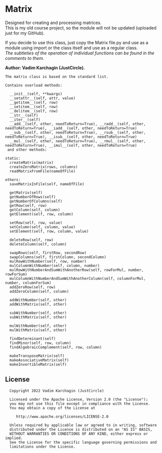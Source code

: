 # Matrix

Designed for creating and processing matrices.  
This is my old course project, so the module will not be updated (uploaded just for my GitHub).

If you decide to use this class, just copy the Matrix file.py and use as a module using import or the class itself and use as a regular class.  
*The subtleties of the operation of individual functions can be found in the comments to them.*



**Author: Vadim Karchagin (JustCircle).**

    The matrix class is based on the standard list. 

    Contains overload methods:

      __init__(self, **kwargs)
      __setattr__(self, attr, value)
      __getitem__(self, row)
      __setitem__(self, row)
      __delitem__(self, row)
      __str__(self)
      __iter__(self)
      __add__(self, other, needToReturn=True), __radd__(self, other, needToReturn=True), __iadd__(self, other, needToReturn=True)
      __sub__(self, other, needToReturn=True), __rsub__(self, other, needToReturn=True), __isub__(self, other, needToReturn=True)
      __mul__(self, other, needToReturn=True), __rmul__(self, other, needToReturn=True), __imul__(self, other, needToReturn=True)
     and other methods:

    static:
      createMatrix(matrix)
      createZeroMatrix(rows, columns)
      readMatrixFromFile(nameOfFile)

    others:
      saveMatrixInFile(self, nameOfFile)

      getMatrix(self)
      getNumberOfRows(self)
      getNumberOfColumns(self)
      getRow(self, row)
      getColumn(self, column)
      getElement(self, row, column)

      setRow(self, row, value)
      setColumn(self, column, value)
      setElement(self, row, column, value)

      deleteRow(self, row)
      deleteColumn(self, column)

      swapRows(self, firstRow, secondRow)
      swapColumns(self, firstColumn, secondColumn)
      mulRowWithNumber(self, row, number)
      mulColumnWithNumber(self, column, number)
      mulRowWithNumberAndSumWithAnotherRow(self, rowForMul, number, rowForSum)
      mulColumnWithNumberAndSumWithAnotherColumn(self, columnForMul, number, columnForSum)
      addZeroRow(self, row)
      addZeroColumn(self, column)

      addWithNumber(self, other)
      addWithMatrix(self, other)

      subWithNumber(self, other)
      subWithMatrix(self, other)

      mulWithNumber(self, other)
      mulWithMatrix(self, other)

      findDeterminant(self)
      findMinor(self, row, column)
      findAlgebraicComplement(self, row, column)

      makeTransposeMatrix(self)
      makeAssociativeMatrix(self)
      makeInvertibleMatrix(self)
      
## License
      Copyright 2022 Vadim Karchagin (JustCircle)

      Licensed under the Apache License, Version 2.0 (the "License");
      you may not use this file except in compliance with the License.
      You may obtain a copy of the License at

         http://www.apache.org/licenses/LICENSE-2.0

      Unless required by applicable law or agreed to in writing, software
      distributed under the License is distributed on an "AS IS" BASIS,
      WITHOUT WARRANTIES OR CONDITIONS OF ANY KIND, either express or implied.
      See the License for the specific language governing permissions and
      limitations under the License.
